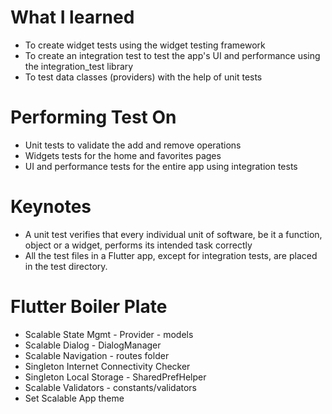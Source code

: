 # What I learned
- To create widget tests using the widget testing framework
- To create an integration test to test the app's UI and performance using the integration_test library
- To test data classes (providers) with the help of unit tests


# Performing Test On
- Unit tests to validate the add and remove operations
- Widgets tests for the home and favorites pages
- UI and performance tests for the entire app using integration tests

# Keynotes
- A unit test verifies that every individual unit of software, be it a function, object or a widget, performs its intended task correctly
- All the test files in a Flutter app, except for integration tests, are placed in the test directory.


# Flutter Boiler Plate
- Scalable State Mgmt - Provider - models
- Scalable Dialog - DialogManager
- Scalable Navigation - routes folder
- Singleton Internet Connectivity Checker
- Singleton Local Storage - SharedPrefHelper
- Scalable Validators - constants/validators
- Set Scalable App theme
